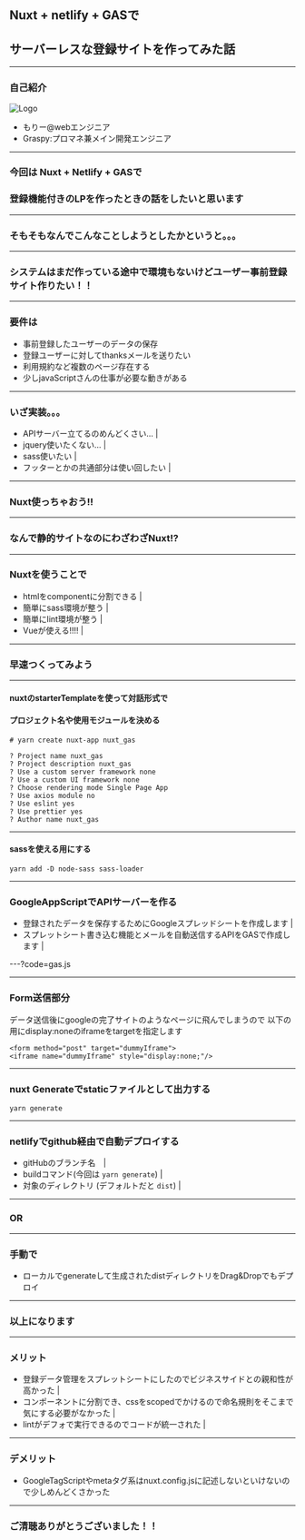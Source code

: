 ## Nuxt + netlify + GASで
## サーバーレスな登録サイトを作ってみた話

---

### 自己紹介
![Logo](https://pbs.twimg.com/profile_images/1018658995127574528/99ZqXbyy_200x200.jpg)
- もりー@webエンジニア
- Graspy:プロマネ兼メイン開発エンジニア

--- 

### 今回は Nuxt + Netlify + GASで
### 登録機能付きのLPを作ったときの話をしたいと思います

---

### そもそもなんでこんなことしようとしたかというと。。。

---

### システムはまだ作っている途中で環境もないけどユーザー事前登録サイト作りたい！！

---

### 要件は

- 事前登録したユーザーのデータの保存
- 登録ユーザーに対してthanksメールを送りたい
- 利用規約など複数のページ存在する
- 少しjavaScriptさんの仕事が必要な動きがある

---

### いざ実装。。。

- APIサーバー立てるのめんどくさい... |
- jquery使いたくない... |
- sass使いたい |
- フッターとかの共通部分は使い回したい |

---

### Nuxt使っちゃおう!!

---

### なんで静的サイトなのにわざわざNuxt!?

---

### Nuxtを使うことで

- htmlをcomponentに分割できる |
- 簡単にsass環境が整う |
- 簡単にlint環境が整う |
- Vueが使える!!!! |

---

### 早速つくってみよう

---

#### nuxtのstarterTemplateを使って対話形式で
#### プロジェクト名や使用モジュールを決める
```
# yarn create nuxt-app nuxt_gas

? Project name nuxt_gas
? Project description nuxt_gas
? Use a custom server framework none
? Use a custom UI framework none
? Choose rendering mode Single Page App
? Use axios module no
? Use eslint yes
? Use prettier yes
? Author name nuxt_gas
```
---

#### sassを使える用にする
```
yarn add -D node-sass sass-loader
```

---

### GoogleAppScriptでAPIサーバーを作る

- 登録されたデータを保存するためにGoogleスプレッドシートを作成します |
- スプレットシート書き込む機能とメールを自動送信するAPIをGASで作成します |

---?code=gas.js

---

### Form送信部分

データ送信後にgoogleの完了サイトのようなページに飛んでしまうので
以下の用にdisplay:noneのiframeをtargetを指定します

```
<form method="post" target="dummyIframe">
<iframe name="dummyIframe" style="display:none;"/>
```

---

### nuxt Generateでstaticファイルとして出力する

```
yarn generate
```
---

### netlifyでgithub経由で自動デプロイする
- gitHubのブランチ名　|
- buildコマンド(今回は `yarn generate`) |
- 対象のディレクトリ (デフォルトだと `dist`) |

---
### OR
---

### 手動で
- ローカルでgenerateして生成されたdistディレクトリをDrag&Dropでもデプロイ

---

### 以上になります

---

### メリット
- 登録データ管理をスプレットシートにしたのでビジネスサイドとの親和性が高かった |
- コンポーネントに分割でき、cssをscopedでかけるので命名規則をそこまで気にする必要がなかった |
- lintがデフォで実行できるのでコードが統一された |

---

### デメリット
- GoogleTagScriptやmetaタグ系はnuxt.config.jsに記述しないといけないので少しめんどくさかった

---

### ご清聴ありがとうございました！！



